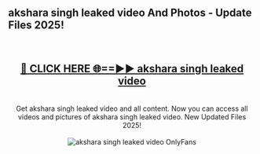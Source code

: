<h2>akshara singh leaked video And Photos - Update Files 2025!</h2>
<br>
<div align="center">
<h2><a href="https://linkcuts.com/hfmhzwbr" rel="nofollow">🔴 CLICK HERE 🌐==►► akshara singh leaked video</a></h2>
<br>
Get akshara singh leaked video and all content. Now you can access all videos and pictures of akshara singh leaked video. New Updated Files 2025!
<br>
<br>
<a href="https://linkcuts.com/hfmhzwbr" rel="nofollow" data-target="animated-image.originalLink"><img src="https://i.ibb.co.com/WyWwxjT/player-gif2.gif" alt="akshara singh leaked video OnlyFans" style="max-width: 100%; display: inline-block;" data-target="animated-image.originalImage"></a>
</div>
<br>